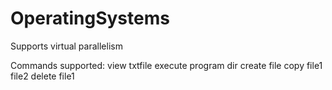 # OperatingSystems
Supports virtual parallelism



Commands supported:
view txtfile
execute program
dir
create file
copy file1 file2
delete file1
